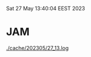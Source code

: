 Sat 27 May 13:40:04 EEST 2023
# JAM
<a href='./cache/202305/27_13.log'>./cache/202305/27_13.log</a>
